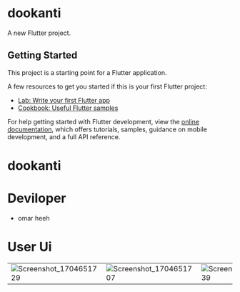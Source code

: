 # dookanti

A new Flutter project.

## Getting Started

This project is a starting point for a Flutter application.

A few resources to get you started if this is your first Flutter project:

- [Lab: Write your first Flutter app](https://docs.flutter.dev/get-started/codelab)
- [Cookbook: Useful Flutter samples](https://docs.flutter.dev/cookbook)

For help getting started with Flutter development, view the
[online documentation](https://docs.flutter.dev/), which offers tutorials,
samples, guidance on mobile development, and a full API reference.
# dookanti


# Deviloper
- omar heeh

# User Ui

|   |   |   |   |   |
|---|---|---|---|---|
| ![Screenshot_1704651729](https://github.com/omarheeh/dookanti/assets/67519670/ccc51547-8d0e-433e-aa4b-a4322b14625e)|  ![Screenshot_1704651707](https://github.com/omarheeh/dookanti/assets/67519670/a44c5a5b-6a77-41d0-988c-5c59907719bd) | ![Screenshot_1704651739](https://github.com/omarheeh/dookanti/assets/67519670/4bd93a51-7a4f-49fa-a3ed-01974956dd02) |  ![Screenshot_1704651743](https://github.com/omarheeh/dookanti/assets/67519670/57c97711-153f-44f2-a70b-61644e1f3694)|  
